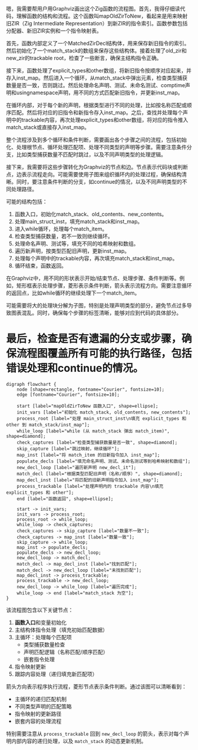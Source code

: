 嗯，我需要帮用户用Graphviz画出这个Zig函数的流程图。首先，我得仔细读代码，理解函数的结构和流程。这个函数叫mapOldZirToNew，看起来是用来映射旧ZIR（Zig Intermediate Representation）到新ZIR的指令索引。函数参数包括分配器、新旧ZIR实例和一个指令映射表。

首先，函数内部定义了一个MatchedZirDecl结构体，用来保存新旧指令的索引。然后初始化了一个match_stack的数组来保存这些结构体。接着处理了old_zir和new_zir的trackable root，检查了一些断言，确保主结构指令正确。

接下来，函数处理了explicit_types和other数组，将新旧指令按顺序对应起来，并存入inst_map。然后进入一个循环，从match_stack中弹出元素，检查类型捕获数量是否一致，否则跳过。然后处理命名声明、测试、未命名测试、comptime声明和usingnamespace声明，用不同的方式匹配新旧指令，并更新inst_map。

在循环内部，对于每个新的声明，根据类型进行不同的处理，比如按名称匹配或顺序匹配。然后将对应的旧指令和新指令存入inst_map。之后，查找并处理每个声明中的trackable内容，再次处理explicit_types和other数组，将对应的指令推入match_stack或直接存入inst_map。

整个流程涉及到多个循环和条件判断，需要画出各个步骤之间的流程，包括初始化、处理根节点、循环处理匹配项、处理不同类型的声明等步骤。需要注意条件分支，比如类型捕获数量不匹配时跳过，以及不同声明类型的处理逻辑。

接下来，我需要将这些步骤转化为Graphviz的节点和边。节点表示代码块或判断点，边表示流程走向。可能需要使用子图来组织循环内的处理过程，确保结构清晰。同时，要注意条件判断的分支，如continue的情况，以及不同声明类型的不同处理路径。

可能的结构包括：

1. 函数入口，初始化match_stack、old_contents、new_contents。
2. 处理main_struct_inst，填充match_stack和inst_map。
3. 进入while循环，处理每个match_item。
4. 检查类型捕获数量，若不一致则继续循环。
5. 处理命名声明、测试等，填充不同的哈希映射和数组。
6. 遍历新声明，按类型匹配旧声明，更新inst_map。
7. 处理每个声明中的trackable内容，再次填充match_stack和inst_map。
8. 循环结束，函数返回。

在Graphviz中，用不同的形状表示开始/结束节点、处理步骤、条件判断等。例如，矩形框表示处理步骤，菱形表示条件判断，箭头表示流程方向。需要注意循环的返回点，比如while循环的继续处理下一个match_item。

可能需要将大的处理块分解为子图，特别是处理声明类型的部分，避免节点过多导致图表混乱。同时，确保每个步骤的标签清晰，能够对应到代码的具体部分。

最后，检查是否有遗漏的分支或步骤，确保流程图覆盖所有可能的执行路径，包括错误处理和continue的情况。
================================================
```graphviz
digraph flowchart {
    node [shape=rectangle, fontname="Courier", fontsize=10];
    edge [fontname="Courier", fontsize=10];

    start [label="mapOldZirToNew 函数入口", shape=ellipse];
    init_vars [label="初始化 match_stack, old_contents, new_contents"];
    process_root [label="处理 main_struct_inst\n填充 explicit_types 和 other 到 match_stack/inst_map"];
    while_loop [label="while (从 match_stack 弹出 match_item)", shape=diamond];
    check_captures [label="检查类型捕获数量是否一致", shape=diamond];
    skip_capture [label="跳过映射，继续循环"];
    map_inst [label="将 match_item 的旧新指令加入 inst_map"];
    populate_decls [label="填充命名声明、测试、未命名测试等到哈希映射和数组"];
    new_decl_loop [label="遍历新声明 new_decl_it"];
    match_decl [label="根据类型匹配旧声明（名称/顺序）", shape=diamond];
    map_decl_inst [label="将匹配的旧新声明指令加入 inst_map"];
    process_trackable [label="处理声明内的 trackable 内容\n填充 explicit_types 和 other"];
    end [label="函数返回", shape=ellipse];

    start -> init_vars;
    init_vars -> process_root;
    process_root -> while_loop;
    while_loop -> check_captures;
    check_captures -> skip_capture [label="数量不一致"];
    check_captures -> map_inst [label="数量一致"];
    skip_capture -> while_loop;
    map_inst -> populate_decls;
    populate_decls -> new_decl_loop;
    new_decl_loop -> match_decl;
    match_decl -> map_decl_inst [label="找到匹配"];
    match_decl -> new_decl_loop [label="未找到匹配"];
    map_decl_inst -> process_trackable;
    process_trackable -> new_decl_loop;
    new_decl_loop -> while_loop [label="遍历完成"];
    while_loop -> end [label="match_stack 为空"];
}
```

该流程图包含以下关键节点：

1. **函数入口**和变量初始化
2. 主结构体指令处理（填充初始匹配数据）
3. 主循环：处理每个匹配项
   - 类型捕获数量检查
   - 声明匹配逻辑（名称匹配/顺序匹配）
   - 嵌套指令处理
4. 指令映射更新
5. 跟踪内容处理（递归填充新匹配项）

箭头方向表示程序执行流程，菱形节点表示条件判断。通过该图可以清晰看到：
- 主循环的递归匹配机制
- 不同类型声明的匹配策略
- 指令映射的更新路径
- 嵌套内容的处理流程

特别需要注意从 `process_trackable` 回到 `new_decl_loop` 的箭头，表示对每个声明内部内容的递归处理，以及 `match_stack` 的动态更新机制。